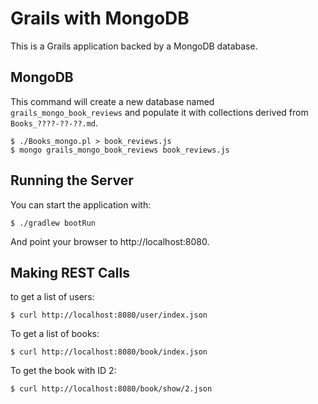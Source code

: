 # Grails with MongoDB

This is a Grails application backed by a MongoDB database.

## MongoDB

This command will create a new database named `grails_mongo_book_reviews` and
populate it with collections derived from `Books_????-??-??.md`.

    $ ./Books_mongo.pl > book_reviews.js
    $ mongo grails_mongo_book_reviews book_reviews.js

## Running the Server

You can start the application with:

    $ ./gradlew bootRun

And point your browser to http://localhost:8080.

## Making REST Calls

to get a list of users:

    $ curl http://localhost:8080/user/index.json

To get a list of books:

    $ curl http://localhost:8080/book/index.json

To get the book with ID 2:

    $ curl http://localhost:8080/book/show/2.json
